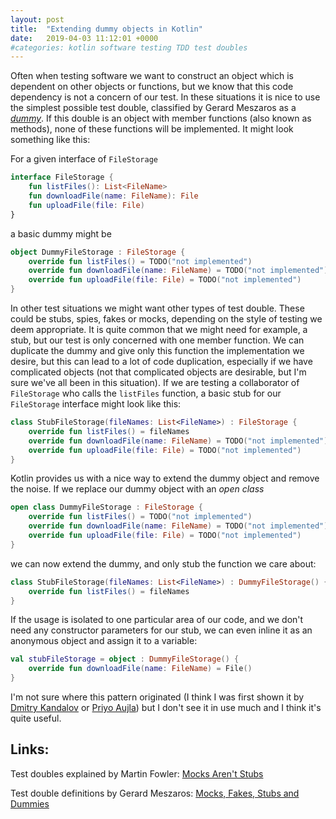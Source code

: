 ```yaml
---
layout: post
title:  "Extending dummy objects in Kotlin"
date:   2019-04-03 11:12:01 +0000
#categories: kotlin software testing TDD test doubles
---
```


Often when testing software we want to construct an object which is dependent on other objects or functions, but we know that this code dependency is not a concern of our test. In these situations it is nice to use the simplest possible test double, classified by Gerard Meszaros as a [_dummy_](https://www.martinfowler.com/articles/mocksArentStubs.html). If this double is an object with member functions (also known as methods), none of these functions will be implemented. It might look something like this:

For a given interface of `FileStorage`
```kotlin
interface FileStorage {
    fun listFiles(): List<FileName>
    fun downloadFile(name: FileName): File
    fun uploadFile(file: File)
}
```

a basic dummy might be

```kotlin
object DummyFileStorage : FileStorage {
    override fun listFiles() = TODO("not implemented")
    override fun downloadFile(name: FileName) = TODO("not implemented")
    override fun uploadFile(file: File) = TODO("not implemented")
}
```

In other test situations we might want other types of test double. These could be stubs, spies, fakes or mocks, depending on the style of testing we deem appropriate. It is quite common that we might need for example, a stub, but our test is only concerned with one member function. We can duplicate the dummy and give only this function the implementation we desire, but this can lead to a lot of code duplication, especially if we have complicated objects (not that complicated objects are desirable, but I'm sure we've all been in this situation).
If we are testing a collaborator of `FileStorage` who calls the `listFiles` function, a basic stub for our `FileStorage` interface might look like this:

```kotlin
class StubFileStorage(fileNames: List<FileName>) : FileStorage {
    override fun listFiles() = fileNames
    override fun downloadFile(name: FileName) = TODO("not implemented")
    override fun uploadFile(file: File) = TODO("not implemented")
}
```

Kotlin provides us with a nice way to extend the dummy object and remove the noise.
If we replace our dummy object with an _open class_

```kotlin
open class DummyFileStorage : FileStorage {
    override fun listFiles() = TODO("not implemented")
    override fun downloadFile(name: FileName) = TODO("not implemented")
    override fun uploadFile(file: File) = TODO("not implemented")
}
```

we can now extend the dummy, and only stub the function we care about:

```kotlin
class StubFileStorage(fileNames: List<FileName>) : DummyFileStorage() {
    override fun listFiles() = fileNames
}
```

If the usage is isolated to one particular area of our code, and we don't need any constructor parameters for our stub, we can even inline it as an anonymous object and assign it to a variable:
```kotlin
val stubFileStorage = object : DummyFileStorage() {
    override fun downloadFile(name: FileName) = File()
}
```

I'm not sure where this pattern originated (I think I was first shown it by [Dmitry Kandalov](https://twitter.com/dmitrykandalov) or [Priyo Aujla](https://github.com/PriyoAujla)) but I don't see it in use much and I think it's quite useful.


Links:
------
Test doubles explained by Martin Fowler: [Mocks Aren't Stubs ](https://www.martinfowler.com/articles/mocksArentStubs.html)

Test double definitions by Gerard Meszaros: [Mocks, Fakes, Stubs and Dummies](http://xunitpatterns.com/Mocks,%20Fakes,%20Stubs%20and%20Dummies.html)
